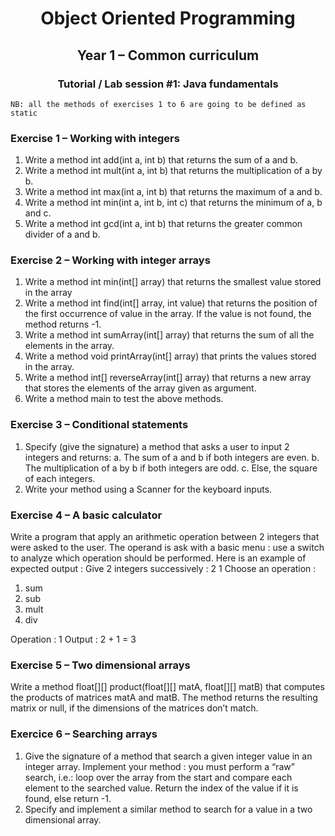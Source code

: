  <h1 align="center">Object Oriented Programming</h1>
 <h2 align="center">Year 1 – Common curriculum</h2>
 <h3 align="center">Tutorial / Lab session #1: Java fundamentals</h3>

``NB: all the methods of exercises 1 to 6 are going to be defined as static ``

### Exercise 1 – Working with integers 
1. Write a method int add(int a, int b) that returns the sum of a and b.
2.  Write a method int mult(int a, int b) that returns the multiplication of a by b.
3. Write a method int max(int a, int b) that returns the maximum of a and b.
4. Write a method int min(int a, int b, int c) that returns the minimum of a, b and c. 
5. Write a method int gcd(int a, int b) that returns the greater common divider of a and b. 

### Exercise 2 – Working with integer arrays 
1. Write a method int min(int[] array) that returns the smallest value stored in the array 
2. Write a method int find(int[] array, int value) that returns the position of the first occurrence of value in the array. If the value is not found, the method returns -1. 
3. Write a method int sumArray(int[] array) that returns the sum of all the elements in the array. 
4. Write a method void printArray(int[] array) that prints the values stored in the array. 
5. Write a method int[] reverseArray(int[] array) that returns a new array that stores the elements of the array given as argument. 
6. Write a method main to test the above methods. 

### Exercise 3 – Conditional statements 
1. Specify (give the signature) a method that asks a user to input 2 integers and returns: 
	a. The sum of a and b if both integers are even.
	b. The multiplication of a by b if both integers are odd.
	c. Else, the square of each integers.
2. Write your method using a Scanner for the keyboard inputs.

### Exercise 4 – A basic calculator 
Write a program that apply an arithmetic operation between 2 integers that were asked to the user. The operand is ask with a basic menu : use a switch to analyze which operation should be performed. Here is an example of expected output :
Give 2 integers successively : 
2 
1 
Choose an operation : 
 1. sum
 2. sub
 3. mult
 4. div

Operation : 1 
Output : 2 + 1 = 3 

### Exercise 5 – Two dimensional arrays 
Write a method float[][] product(float[][] matA, float[][] matB) that computes the products of matrices matA and matB. The method returns the resulting matrix or null, if the dimensions of the matrices don’t match. 


### Exercice 6 – Searching arrays 
1. Give the signature of a method that search a given integer value in an integer array. Implement your method : you must perform a “raw” search, i.e.: loop over the array from the start and compare each element to the searched value. Return the index of the value if it is found, else return -1. 
2. Specify and implement a similar method to search for a value in a two dimensional array.